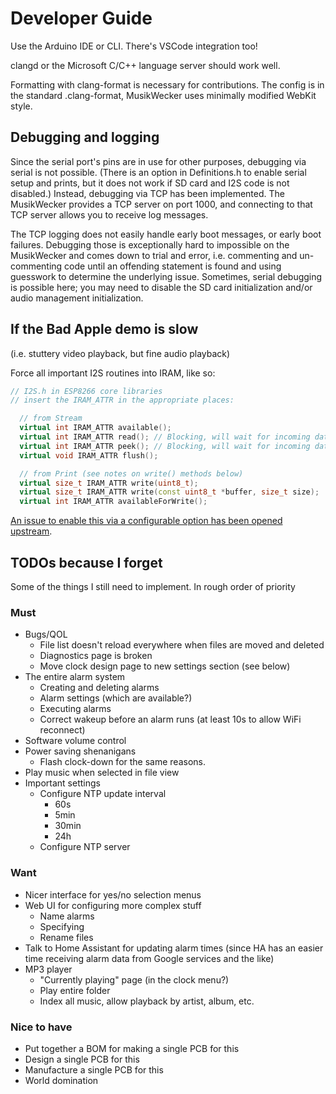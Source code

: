 # Developer Guide

Use the Arduino IDE or CLI. There's VSCode integration too!

clangd or the Microsoft C/C++ language server should work well.

Formatting with clang-format is necessary for contributions. The config is in the standard .clang-format, MusikWecker uses minimally modified WebKit style.

## Debugging and logging

Since the serial port's pins are in use for other purposes, debugging via serial is not possible. (There is an option in Definitions.h to enable serial setup and prints, but it does not work if SD card and I2S code is not disabled.) Instead, debugging via TCP has been implemented. The MusikWecker provides a TCP server on port 1000, and connecting to that TCP server allows you to receive log messages.

The TCP logging does not easily handle early boot messages, or early boot failures. Debugging those is exceptionally hard to impossible on the MusikWecker and comes down to trial and error, i.e. commenting and un-commenting code until an offending statement is found and using guesswork to determine the underlying issue. Sometimes, serial debugging is possible here; you may need to disable the SD card initialization and/or audio management initialization.

## If the Bad Apple demo is slow

(i.e. stuttery video playback, but fine audio playback)

Force all important I2S routines into IRAM, like so:

```cpp
// I2S.h in ESP8266 core libraries
// insert the IRAM_ATTR in the appropriate places:

  // from Stream
  virtual int IRAM_ATTR available();
  virtual int IRAM_ATTR read(); // Blocking, will wait for incoming data
  virtual int IRAM_ATTR peek(); // Blocking, will wait for incoming data   
  virtual void IRAM_ATTR flush();

  // from Print (see notes on write() methods below)
  virtual size_t IRAM_ATTR write(uint8_t);
  virtual size_t IRAM_ATTR write(const uint8_t *buffer, size_t size);
  virtual int IRAM_ATTR availableForWrite();

```

[An issue to enable this via a configurable option has been opened upstream](https://github.com/esp8266/Arduino/issues/9115).

## TODOs because I forget

Some of the things I still need to implement. In rough order of priority

### Must

- Bugs/QOL
	- File list doesn't reload everywhere when files are moved and deleted
	- Diagnostics page is broken
	- Move clock design page to new settings section (see below)
- The entire alarm system
	- Creating and deleting alarms
	- Alarm settings (which are available?)
	- Executing alarms
	- Correct wakeup before an alarm runs (at least 10s to allow WiFi reconnect)
- Software volume control
- Power saving shenanigans
	- Flash clock-down for the same reasons.
- Play music when selected in file view
- Important settings
	- Configure NTP update interval
		- 60s
		- 5min
		- 30min
		- 24h
	- Configure NTP server

### Want

- Nicer interface for yes/no selection menus
- Web UI for configuring more complex stuff
	- Name alarms
	- Specifying 
	- Rename files
- Talk to Home Assistant for updating alarm times (since HA has an easier time receiving alarm data from Google services and the like)
- MP3 player
	- "Currently playing" page (in the clock menu?)
	- Play entire folder
	- Index all music, allow playback by artist, album, etc.

### Nice to have

- Put together a BOM for making a single PCB for this
- Design a single PCB for this
- Manufacture a single PCB for this
- World domination